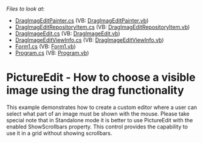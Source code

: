 <!-- default file list -->
*Files to look at*:

* [DragImagEditPainter.cs](./CS/CustomImageEditor/DragImageEdit/DragImagEditPainter.cs) (VB: [DragImagEditPainter.vb](./VB/CustomImageEditor/DragImageEdit/DragImagEditPainter.vb))
* [DragImagEditRepositoryItem.cs](./CS/CustomImageEditor/DragImageEdit/DragImagEditRepositoryItem.cs) (VB: [DragImagEditRepositoryItem.vb](./VB/CustomImageEditor/DragImageEdit/DragImagEditRepositoryItem.vb))
* [DragImageEdit.cs](./CS/CustomImageEditor/DragImageEdit/DragImageEdit.cs) (VB: [DragImageEdit.vb](./VB/CustomImageEditor/DragImageEdit/DragImageEdit.vb))
* [DragImageEditViewInfo.cs](./CS/CustomImageEditor/DragImageEdit/DragImageEditViewInfo.cs) (VB: [DragImageEditViewInfo.vb](./VB/CustomImageEditor/DragImageEdit/DragImageEditViewInfo.vb))
* [Form1.cs](./CS/CustomImageEditor/Form1.cs) (VB: [Form1.vb](./VB/CustomImageEditor/Form1.vb))
* [Program.cs](./CS/CustomImageEditor/Program.cs) (VB: [Program.vb](./VB/CustomImageEditor/Program.vb))
<!-- default file list end -->
# PictureEdit - How to choose a visible image using the drag functionality


<p>This example demonstrates how to create a custom editor where a user can select what part of an image must be shown with the mouse. Please take special note that in Standalone mode it is better to use PictureEdit with the enabled ShowScrollbars property. This control provides the capability to use it in a grid without showing scrollbars.</p><br />


<br/>


